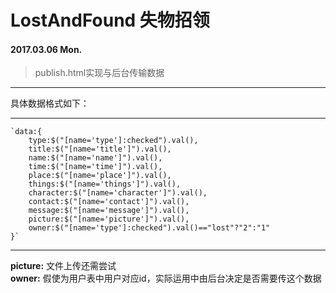 # LostAndFound 失物招领 
#### 2017.03.06 Mon.
> publish.html实现与后台传输数据  
---
具体数据格式如下：  
***
    `data:{
        type:$("[name='type']:checked").val(),
        title:$("[name='title']").val(),
        name:$("[name='name']").val(),
        time:$("[name='time']").val(),
        place:$("[name='place']").val(),
        things:$("[name='things']").val(),
        character:$("[name='character']").val(),
        contact:$("[name='contact']").val(),
        message:$("[name='message']").val(),
        picture:$("[name='picture']").val(),
        owner:$("[name='type']:checked").val()=="lost"?"2":"1"
    }`  
***
**picture:**
文件上传还需尝试  
**owner:**
假使为用户表中用户对应id，实际运用中由后台决定是否需要传这个数据